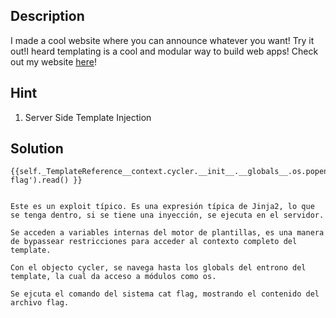 ## Description

I made a cool website where you can announce whatever you want! Try it out!I heard templating is a cool and modular way to build web apps! Check out my website [here](http://rescued-float.picoctf.net:57534/)!

## Hint

1. Server Side Template Injection

## Solution

```
{{self._TemplateReference__context.cycler.__init__.__globals__.os.popen('cat flag').read() }}


Este es un exploit típico. Es una expresión típica de Jinja2, lo que se tenga dentro, si se tiene una inyección, se ejecuta en el servidor.

Se acceden a variables internas del motor de plantillas, es una manera de bypassear restricciones para acceder al contexto completo del template.

Con el objecto cycler, se navega hasta los globals del entrono del template, la cual da acceso a módulos como os.

Se ejcuta el comando del sistema cat flag, mostrando el contenido del archivo flag. 

```



